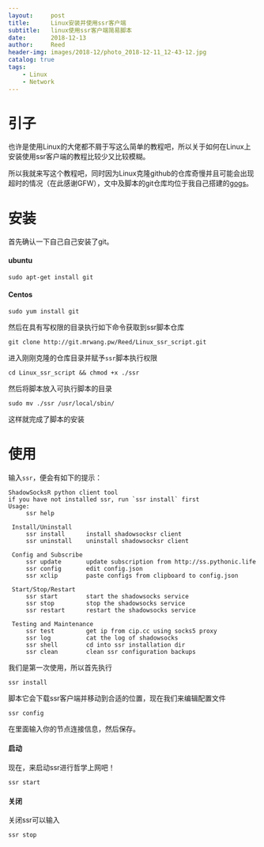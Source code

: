 ```yaml
---
layout:     post
title:      Linux安装并使用ssr客户端
subtitle:   linux使用ssr客户端简易脚本
date:       2018-12-13
author:     Reed
header-img: images/2018-12/photo_2018-12-11_12-43-12.jpg
catalog: true
tags:
    - Linux
    - Network
---
```


# 引子
也许是使用Linux的大佬都不屑于写这么简单的教程吧，所以关于如何在Linux上安装使用ssr客户端的教程比较少又比较模糊。

所以我就来写这个教程吧，同时因为Linux克隆github的仓库奇慢并且可能会出现超时的情况（在此感谢GFW），文中及脚本的git仓库均位于我自己搭建的[gogs](https://gogs.io/)。

# 安装
首先确认一下自己自己安装了git。

#### ubuntu
```
sudo apt-get install git
```
#### Centos
```
sudo yum install git
```

然后在具有写权限的目录执行如下命令获取到ssr脚本仓库
```
git clone http://git.mrwang.pw/Reed/Linux_ssr_script.git
```
进入刚刚克隆的仓库目录并赋予`ssr`脚本执行权限
```
cd Linux_ssr_script && chmod +x ./ssr
```
然后将脚本放入可执行脚本的目录
```
sudo mv ./ssr /usr/local/sbin/
```
这样就完成了脚本的安装

# 使用
输入`ssr`，便会有如下的提示：
``` shell
ShadowSocksR python client tool
if you have not installed ssr, run `ssr install` first
Usage:
	 ssr help

 Install/Uninstall
	 ssr install      install shadowsocksr client
	 ssr uninstall    uninstall shadowsocksr client

 Config and Subscribe
	 ssr update       update subscription from http://ss.pythonic.life
	 ssr config       edit config.json
	 ssr xclip        paste configs from clipboard to config.json

 Start/Stop/Restart
	 ssr start        start the shadowsocks service
	 ssr stop         stop the shadowsocks service
	 ssr restart      restart the shadowsocks service

 Testing and Maintenance
	 ssr test         get ip from cip.cc using socks5 proxy
	 ssr log          cat the log of shadowsocks
	 ssr shell        cd into ssr installation dir
	 ssr clean        clean ssr configuration backups
```
我们是第一次使用，所以首先执行
```
ssr install 
```
脚本它会下载ssr客户端并移动到合适的位置，现在我们来编辑配置文件
```
ssr config
```
在里面输入你的节点连接信息，然后保存。
#### 启动
现在，来启动ssr进行哲学上网吧！
```
ssr start
```
#### 关闭
关闭ssr可以输入
```
ssr stop
```
